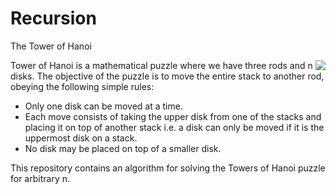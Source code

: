 # Recursion

The Tower of Hanoi

<img style="float: right;" src="https://raw.githubusercontent.com/sumitc91/sumitc91.github.io/master/Blogs/c0163425-be46-4869-b182-865969bc6dee_tower-of-hanoi.gif">


Tower of Hanoi is a mathematical puzzle where we have three rods and n disks. The objective of the puzzle is to move the entire stack to another rod, obeying the following simple rules:
- Only one disk can be moved at a time.
- Each move consists of taking the upper disk from one of the stacks and placing it on top of another stack i.e. a disk can only be moved if it is the uppermost disk on a stack.
- No disk may be placed on top of a smaller disk.

This repository contains an algorithm for solving the Towers of Hanoi puzzle for arbitrary n.

